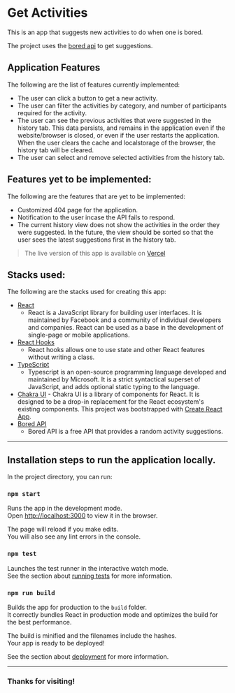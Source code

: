 # Get Activities

This is an app that suggests new activities to do when one is bored.

The project uses the [bored api](https://boredapi.com/api/) to get suggestions.

## Application Features

The following are the list of features currently implemented:

-   The user can click a button to get a new activity.
-   The user can filter the activities by category, and number of participants required for the activity.
-   The user can see the previous activities that were suggested in the history tab. This data persists, and remains in the application even if the website/browser is closed, or even if the user restarts the application. When the user clears the cache and localstorage of the browser, the history tab will be cleared.
-   The user can select and remove selected activities from the history tab.

## Features yet to be implemented:

The following are the features that are yet to be implemented:

-   Customized 404 page for the application.
-   Notification to the user incase the API fails to respond.
-   The current history view does not show the activities in the order they were suggested. In the future, the view should be sorted so that the user sees the latest suggestions first in the history tab.

> The live version of this app is available on [Vercel](https://getactivities-tejabalu.vercel.app/)

## Stacks used:

The following are the stacks used for creating this app:

-   [React](https://reactjs.org/)
    -   React is a JavaScript library for building user interfaces. It is maintained by Facebook and a community of individual developers and companies. React can be used as a base in the development of single-page or mobile applications.
-   [React Hooks](https://reactjs.org/docs/hooks-intro.html)
    -   React hooks allows one to use state and other React features without writing a class.
-   [TypeScript](https://www.typescriptlang.org/)
    -   Typescript is an open-source programming language developed and maintained by Microsoft. It is a strict syntactical superset of JavaScript, and adds optional static typing to the language.
-   [Chakra UI](https://chakra-ui.com/) - Chakra UI is a library of components for React. It is designed to be a drop-in replacement for the React ecosystem's existing components.
    This project was bootstrapped with [Create React App](https://github.com/facebook/create-react-app).
-   [Bored API](https://boredapi.com/)
    -   Bored API is a free API that provides a random activity suggestions.

---

## Installation steps to run the application locally.

In the project directory, you can run:

### `npm start`

Runs the app in the development mode.<br /> Open
[http://localhost:3000](http://localhost:3000) to view it in the browser.

The page will reload if you make edits.<br /> You will also see any lint errors
in the console.

### `npm test`

Launches the test runner in the interactive watch mode.<br /> See the section
about
[running tests](https://facebook.github.io/create-react-app/docs/running-tests)
for more information.

### `npm run build`

Builds the app for production to the `build` folder.<br /> It correctly bundles
React in production mode and optimizes the build for the best performance.

The build is minified and the filenames include the hashes.<br /> Your app is
ready to be deployed!

See the section about
[deployment](https://facebook.github.io/create-react-app/docs/deployment) for
more information.

---

### Thanks for visiting!
